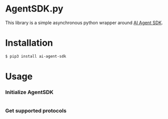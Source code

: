 # AgentSDK.py

This library is a simple asynchronous python wrapper around [AI Agent SDK](https://github.com/zele-crypto/ai-agent-sdk-python).

# Installation
```bash
$ pip3 install ai-agent-sdk
```

# Usage

### Initialize AgentSDK
```python

```

### Get supported protocols
